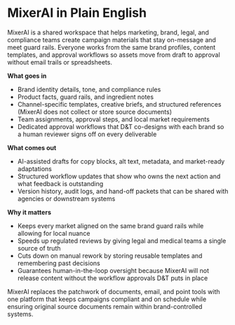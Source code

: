 # MixerAI in Plain English

MixerAI is a shared workspace that helps marketing, brand, legal, and compliance teams create campaign materials that stay on-message and meet guard rails. Everyone works from the same brand profiles, content templates, and approval workflows so assets move from draft to approval without email trails or spreadsheets.

**What goes in**
- Brand identity details, tone, and compliance rules
- Product facts, guard rails, and ingredient notes
- Channel-specific templates, creative briefs, and structured references (MixerAI does not collect or store source documents)
- Team assignments, approval steps, and local market requirements
- Dedicated approval workflows that D&T co-designs with each brand so a human reviewer signs off on every deliverable

**What comes out**
- AI-assisted drafts for copy blocks, alt text, metadata, and market-ready adaptations
- Structured workflow updates that show who owns the next action and what feedback is outstanding
- Version history, audit logs, and hand-off packets that can be shared with agencies or downstream systems

**Why it matters**
- Keeps every market aligned on the same brand guard rails while allowing for local nuance
- Speeds up regulated reviews by giving legal and medical teams a single source of truth
- Cuts down on manual rework by storing reusable templates and remembering past decisions
- Guarantees human-in-the-loop oversight because MixerAI will not release content without the workflow approvals D&T puts in place

MixerAI replaces the patchwork of documents, email, and point tools with one platform that keeps campaigns compliant and on schedule while ensuring original source documents remain within brand-controlled systems.
